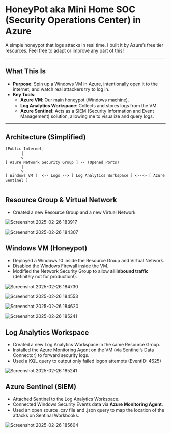 # HoneyPot aka Mini Home SOC (Security Operations Center) in Azure

A simple honeypot that logs attacks in real time. I built it by Azure’s free tier resources. Feel free to adapt or improve any part of this!

---

## What This Is

- **Purpose**: Spin up a Windows VM in Azure, intentionally open it to the internet, and watch real attackers try to log in.
- **Key Tools**:
  - **Azure VM**: Our main honeypot (Windows machine).
  - **Log Analytics Workspace**: Collects and stores logs from the VM.
  - **Azure Sentinel**: Acts as a SIEM (Security Information and Event Management) solution, allowing me to visualize and query logs.

---

## Architecture (Simplified)

```text
[Public Internet] 
       |
       v
[ Azure Network Security Group ] -- (Opened Ports) 
       |
       v
[ Windows VM ]  <-- Logs --> [ Log Analytics Workspace ] <---> [ Azure Sentinel ]


```

## Resource Group & Virtual Network

   - Created a new Resource Group and a new Virtual Network

![Screenshot 2025-02-26 183917](https://github.com/user-attachments/assets/953eba59-623a-4ea0-883c-46a34b9a9ed6)

![Screenshot 2025-02-26 184307](https://github.com/user-attachments/assets/edf86b2e-0e05-4ddf-8b1b-4fe11d9e6a19)

## Windows VM (Honeypot)

   - Deployed a Windows 10 inside the Resource Group and Virtual Network.
   - Disabled the Windows Firewall inside the VM.
   - Modified the Network Security Group to allow **all inbound traffic** (definitely not for production!).

![Screenshot 2025-02-26 184730](https://github.com/user-attachments/assets/7c1b2b10-8f9e-4b26-996e-555109fc5a1a)

![Screenshot 2025-02-26 184553](https://github.com/user-attachments/assets/bd1c334c-7700-47aa-ae92-76234932b34d)

![Screenshot 2025-02-26 184620](https://github.com/user-attachments/assets/264d46c0-6b43-489b-bbe6-a2706f6d16fb)

![Screenshot 2025-02-26 185241](https://github.com/user-attachments/assets/7041eb0a-4e13-427f-a488-25e30b7d496d)

## Log Analytics Workspace

   - Created a new Log Analytics Workspace in the same Resource Group.
   - Installed the Azure Monitoring Agent on the VM (via Sentinel’s Data Connector) to forward security logs.
   - Used a KQL query to output only failed logon attempts (EventID: 4625)

![Screenshot 2025-02-26 185241](https://github.com/user-attachments/assets/a2cd326e-bd86-440a-bee1-10b833ea360a)


## Azure Sentinel (SIEM)

   - Attached Sentinel to the Log Analytics Workspace.
   - Connected Windows Security Events data via **Azure Monitoring Agent**.
   - Used an open source .csv file and .json query to map the location of the attacks on Sentinal Workbooks.

![Screenshot 2025-02-26 185604](https://github.com/user-attachments/assets/514f7084-fe24-42f8-b089-51e54f333008)


